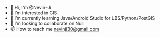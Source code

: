 - 👋 Hi, I’m @Nevin-Ji
- 👀 I’m interested in GIS
- 🌱 I’m currently learning Java/Android Studio for LBS/Python/PostGIS 
- 💞️ I’m looking to collaborate on Null
- 📫 How to reach me nevinji30@gmail.com

<!---
Nevin-Ji/Nevin-Ji is a ✨ special ✨ repository because its `README.md` (this file) appears on your GitHub profile.
You can click the Preview link to take a look at your changes.
--->
